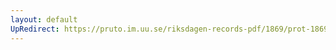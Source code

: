 ```yaml
---
layout: default
UpRedirect: https://pruto.im.uu.se/riksdagen-records-pdf/1869/prot-1869--ak--213.pdf
---
```

